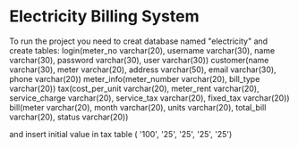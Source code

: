 # Electricity Billing System
To run the project you need to creat database named "electricity"
and create tables:
 login(meter_no varchar(20), username varchar(30), name varchar(30), password varchar(30), user varchar(30))
 customer(name varchar(30), meter varchar(20), address varchar(50), email varchar(30), phone varchar(20))
 meter_info(meter_number varchar(20), bill_type varchar(20))
 tax(cost_per_unit varchar(20), meter_rent varchar(20), service_charge varchar(20), service_tax varchar(20), fixed_tax varchar(20))
 bill(meter varchar(20), month varchar(20), units varchar(20), total_bill varchar(20), status varchar(20))
 
 and insert initial value in tax table ( '100', '25', '25', '25', '25')
